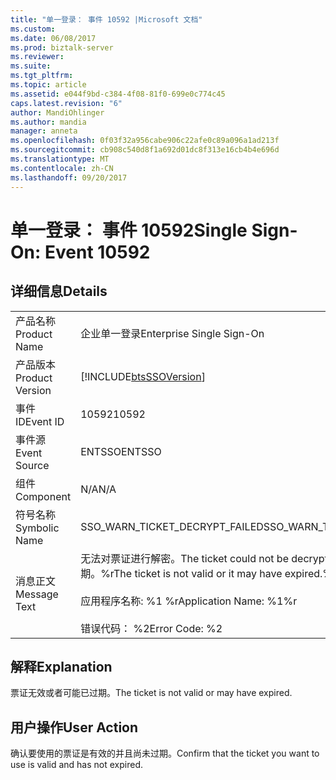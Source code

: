 ```yaml
---
title: "单一登录： 事件 10592 |Microsoft 文档"
ms.custom: 
ms.date: 06/08/2017
ms.prod: biztalk-server
ms.reviewer: 
ms.suite: 
ms.tgt_pltfrm: 
ms.topic: article
ms.assetid: e044f9bd-c384-4f08-81f0-699e0c774c45
caps.latest.revision: "6"
author: MandiOhlinger
ms.author: mandia
manager: anneta
ms.openlocfilehash: 0f03f32a956cabe906c22afe0c89a096a1ad213f
ms.sourcegitcommit: cb908c540d8f1a692d01dc8f313e16cb4b4e696d
ms.translationtype: MT
ms.contentlocale: zh-CN
ms.lasthandoff: 09/20/2017
---
```

# <a name="single-sign-on-event-10592"></a><span data-ttu-id="f02ce-102">单一登录： 事件 10592</span><span class="sxs-lookup"><span data-stu-id="f02ce-102">Single Sign-On: Event 10592</span></span>
## <a name="details"></a><span data-ttu-id="f02ce-103">详细信息</span><span class="sxs-lookup"><span data-stu-id="f02ce-103">Details</span></span>  
  
|||  
|-|-|  
|<span data-ttu-id="f02ce-104">产品名称</span><span class="sxs-lookup"><span data-stu-id="f02ce-104">Product Name</span></span>|<span data-ttu-id="f02ce-105">企业单一登录</span><span class="sxs-lookup"><span data-stu-id="f02ce-105">Enterprise Single Sign-On</span></span>|  
|<span data-ttu-id="f02ce-106">产品版本</span><span class="sxs-lookup"><span data-stu-id="f02ce-106">Product Version</span></span>|[!INCLUDE[btsSSOVersion](../includes/btsssoversion-md.md)]|  
|<span data-ttu-id="f02ce-107">事件 ID</span><span class="sxs-lookup"><span data-stu-id="f02ce-107">Event ID</span></span>|<span data-ttu-id="f02ce-108">10592</span><span class="sxs-lookup"><span data-stu-id="f02ce-108">10592</span></span>|  
|<span data-ttu-id="f02ce-109">事件源</span><span class="sxs-lookup"><span data-stu-id="f02ce-109">Event Source</span></span>|<span data-ttu-id="f02ce-110">ENTSSO</span><span class="sxs-lookup"><span data-stu-id="f02ce-110">ENTSSO</span></span>|  
|<span data-ttu-id="f02ce-111">组件</span><span class="sxs-lookup"><span data-stu-id="f02ce-111">Component</span></span>|<span data-ttu-id="f02ce-112">N/A</span><span class="sxs-lookup"><span data-stu-id="f02ce-112">N/A</span></span>|  
|<span data-ttu-id="f02ce-113">符号名称</span><span class="sxs-lookup"><span data-stu-id="f02ce-113">Symbolic Name</span></span>|<span data-ttu-id="f02ce-114">SSO_WARN_TICKET_DECRYPT_FAILED</span><span class="sxs-lookup"><span data-stu-id="f02ce-114">SSO_WARN_TICKET_DECRYPT_FAILED</span></span>|  
|<span data-ttu-id="f02ce-115">消息正文</span><span class="sxs-lookup"><span data-stu-id="f02ce-115">Message Text</span></span>|<span data-ttu-id="f02ce-116">无法对票证进行解密。</span><span class="sxs-lookup"><span data-stu-id="f02ce-116">The ticket could not be decrypted.</span></span> <span data-ttu-id="f02ce-117">票证无效或者可能已过期。%r</span><span class="sxs-lookup"><span data-stu-id="f02ce-117">The ticket is not valid or it may have expired.%r</span></span><br /><br /> <span data-ttu-id="f02ce-118">应用程序名称: %1 %r</span><span class="sxs-lookup"><span data-stu-id="f02ce-118">Application Name: %1%r</span></span><br /><br /> <span data-ttu-id="f02ce-119">错误代码： %2</span><span class="sxs-lookup"><span data-stu-id="f02ce-119">Error Code: %2</span></span>|  
  
## <a name="explanation"></a><span data-ttu-id="f02ce-120">解释</span><span class="sxs-lookup"><span data-stu-id="f02ce-120">Explanation</span></span>  
 <span data-ttu-id="f02ce-121">票证无效或者可能已过期。</span><span class="sxs-lookup"><span data-stu-id="f02ce-121">The ticket is not valid or may have expired.</span></span>  
  
## <a name="user-action"></a><span data-ttu-id="f02ce-122">用户操作</span><span class="sxs-lookup"><span data-stu-id="f02ce-122">User Action</span></span>  
 <span data-ttu-id="f02ce-123">确认要使用的票证是有效的并且尚未过期。</span><span class="sxs-lookup"><span data-stu-id="f02ce-123">Confirm that the ticket you want to use is valid and has not expired.</span></span>